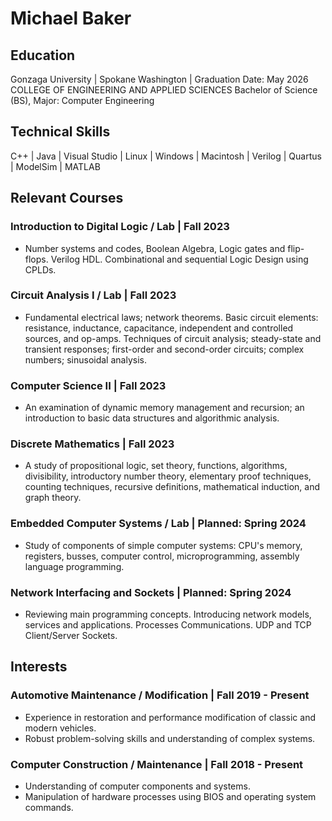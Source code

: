 # Michael Baker 

## Education
Gonzaga University | Spokane Washington | Graduation Date: May 2026
COLLEGE OF ENGINEERING AND APPLIED SCIENCES
Bachelor of Science (BS), Major: Computer Engineering

## Technical Skills
C++ | Java | Visual Studio | Linux | Windows | Macintosh | Verilog | Quartus | ModelSim | MATLAB

## Relevant Courses
### Introduction to Digital Logic / Lab | Fall 2023
- Number systems and codes, Boolean Algebra, Logic gates and flip-flops. Verilog HDL. Combinational and sequential Logic Design using CPLDs.
### Circuit Analysis I / Lab | Fall 2023
- Fundamental electrical laws; network theorems. Basic circuit elements: resistance, inductance, capacitance, independent and controlled sources, and op-amps. Techniques of circuit analysis; steady-state and transient responses; first-order and second-order circuits; complex numbers; sinusoidal analysis.
### Computer Science II | Fall 2023
- An examination of dynamic memory management and recursion; an introduction to basic data structures and algorithmic analysis.
### Discrete Mathematics | Fall 2023
- A study of propositional logic, set theory, functions, algorithms, divisibility, introductory number theory, elementary proof techniques, counting techniques, recursive definitions, mathematical induction, and graph theory.
### Embedded Computer Systems / Lab | Planned: Spring 2024
- Study of components of simple computer systems: CPU's memory, registers, busses, computer control, microprogramming, assembly language programming.
### Network Interfacing and Sockets | Planned: Spring 2024
- Reviewing main programming concepts. Introducing network models, services and applications. Processes Communications. UDP and TCP Client/Server Sockets.

## Interests
### Automotive Maintenance / Modification | Fall 2019 - Present
- Experience in restoration and performance modification of classic and modern vehicles.
- Robust problem-solving skills and understanding of complex systems.
### Computer Construction / Maintenance | Fall 2018 - Present
- Understanding of computer components and systems.
- Manipulation of hardware processes using BIOS and operating system commands.
